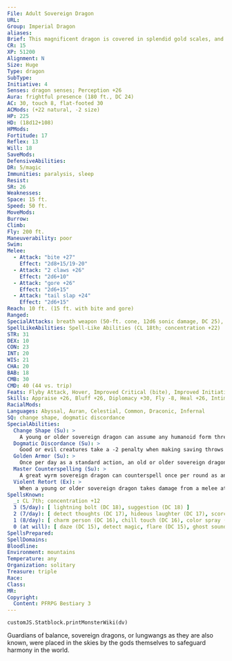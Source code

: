 ```yaml
---
File: Adult Sovereign Dragon
URL: 
Group: Imperial Dragon
aliases: 
Brief: This magnificent dragon is covered in splendid gold scales, and horns jut from its head like a crown.
CR: 15
XP: 51200
Alignment: N
Size: Huge
Type: dragon
SubType: 
Initiative: 4
Senses: dragon senses; Perception +26
Aura: frightful presence (180 ft., DC 24)
AC: 30, touch 8, flat-footed 30
ACMods: (+22 natural, -2 size)
HP: 225
HD: (18d12+108)
HPMods: 
Fortitude: 17
Reflex: 13
Will: 18
SaveMods: 
DefensiveAbilities: 
DR: 5/magic
Immunities: paralysis, sleep
Resist: 
SR: 26
Weaknesses: 
Space: 15 ft.
Speed: 50 ft.
MoveMods: 
Burrow: 
Climb: 
Fly: 200 ft.
Maneuverability: poor
Swim: 
Melee: 
  - Attack: "bite +27"
    Effect: "2d8+15/19-20"
  - Attack: "2 claws +26"
    Effect: "2d6+10"
  - Attack: "gore +26"
    Effect: "2d6+15"
  - Attack: "tail slap +24"
    Effect: "2d6+15"
Reach: 10 ft. (15 ft. with bite and gore)
Ranged: 
SpecialAttacks: breath weapon (50-ft. cone, 12d6 sonic damage, DC 25), crush (DC 25, 2d8+15), violent retort
SpellLikeAbilities: Spell-Like Abilities (CL 18th; concentration +22)  At Will-calm emotions, detect good/evil, tongues
STR: 31
DEX: 10
CON: 23
INT: 20
WIS: 21
CHA: 20
BAB: 18
CMB: 30
CMD: 40 (44 vs. trip)
Feats: Flyby Attack, Hover, Improved Critical (bite), Improved Initiative, Iron Will, Lightning Reflexes, Multiattack, Persuasive, Weapon Focus (bite)
Skills: Appraise +26, Bluff +26, Diplomacy +30, Fly -8, Heal +26, Intimidate +30, Knowledge (arcana, history, nobility) +26, Perception +26, Sense Motive +26, Spellcraft +26
RacialMods: 
Languages: Abyssal, Auran, Celestial, Common, Draconic, Infernal
SQ: change shape, dogmatic discordance
SpecialAbilities:
  Change Shape (Su): >
    A young or older sovereign dragon can assume any humanoid form three times per day as polymorph.
  Dogmatic Discordance (Su): >
    Good or evil creatures take a -2 penalty when making saving throws against a sovereign dragon's spells, spell-like abilities, breath weapon, and aura.
  Golden Armor (Su): >
    Once per day as a standard action, an old or older sovereign dragon can cover its form in golden armor, granting it a +4 armor bonus to AC and energy resistance 15 to one energy type, chosen at the time the armor is summoned. This armor lasts for a number of rounds equal to the dragon's age category. The sovereign dragon can dismiss the armor as a free action.
  Master Counterspelling (Su): >
    A great wyrm sovereign dragon can counterspell once per round as an immediate action. It need not know the spell it is countering, but can instead expend any spell that is one level higher to automatically counter the spell.
  Violent Retort (Ex): >
    When a young or older sovereign dragon takes damage from a melee attack critical hit, it can, as an immediate action, make a claw or tail slap attack against the creature that made the critical hit.
SpellsKnown:
  _: CL 7th; concentration +12
  3 (5/day): [ lightning bolt (DC 18), suggestion (DC 18) ]
  2 (7/day): [ detect thoughts (DC 17), hideous laughter (DC 17), scorching ray ]
  1 (8/day): [ charm person (DC 16), chill touch (DC 16), color spray (DC 16), endure elements, true strike ]
  0 (at will): [ daze (DC 15), detect magic, flare (DC 15), ghost sound, message, read magic, resistance ]
SpellsPrepared: 
SpellDomains: 
Bloodline: 
Environment: mountains
Temperature: any
Organization: solitary
Treasure: triple
Race: 
Class: 
MR: 
Copyright:
  Content: PFRPG Bestiary 3
---
```

```dataviewjs
customJS.Statblock.printMonsterWiki(dv)
```
Guardians of balance, sovereign dragons, or lungwangs as they are also known, were placed in the skies by the gods themselves to safeguard harmony in the world.
